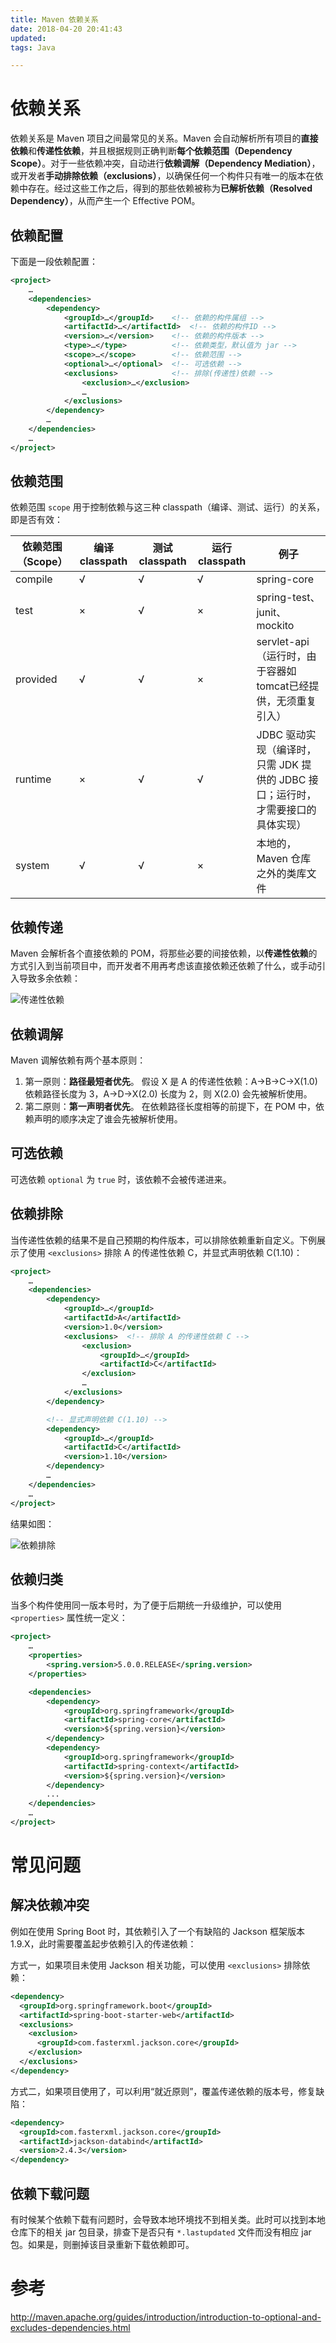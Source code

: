 ```yaml
---
title: Maven 依赖关系
date: 2018-04-20 20:41:43
updated:
tags: Java

---
```


# 依赖关系

依赖关系是 Maven 项目之间最常见的关系。Maven 会自动解析所有项目的**直接依赖**和**传递性依赖**，并且根据规则正确判断**每个依赖范围（Dependency Scope）**。对于一些依赖冲突，自动进行**依赖调解（Dependency Mediation）**，或开发者**手动排除依赖（exclusions）**，以确保任何一个构件只有唯一的版本在依赖中存在。经过这些工作之后，得到的那些依赖被称为**已解析依赖（Resolved Dependency）**，从而产生一个 Effective POM。

## 依赖配置

下面是一段依赖配置：

```xml
<project>
    …
    <dependencies>
        <dependency>
            <groupId>…</groupId>    <!-- 依赖的构件属组 -->
            <artifactId>…</artifactId>  <!-- 依赖的构件ID -->
            <version>…</version>    <!-- 依赖的构件版本 -->
            <type>…</type>          <!-- 依赖类型，默认值为 jar -->
            <scope>…</scope>        <!-- 依赖范围 -->
            <optional>…</optional>  <!-- 可选依赖 -->
            <exclusions>            <!-- 排除(传递性)依赖 -->
                <exclusion>…</exclusion>
                …
            </exclusions>
        </dependency>
        …
    </dependencies>
    …
</project>
```

## 依赖范围

依赖范围 `scope` 用于控制依赖与这三种 classpath（编译、测试、运行）的关系，即是否有效：

| 依赖范围（Scope） | 编译classpath | 测试classpath | 运行classpath | 例子                                       |
| ----------- | ----------- | ----------- | ----------- | ---------------------------------------- |
| compile     | √           | √           | √           | spring-core                              |
| test        | ×           | √           | ×           | spring-test、junit、mockito                |
| provided    | √           | √           | ×           | servlet-api（运行时，由于容器如tomcat已经提供，无须重复引入）  |
| runtime     | ×           | √           | √           | JDBC 驱动实现（编译时，只需 JDK 提供的 JDBC 接口；运行时，才需要接口的具体实现） |
| system      | √           | √           | ×           | 本地的，Maven 仓库之外的类库文件                      |

## 依赖传递

Maven 会解析各个直接依赖的 POM，将那些必要的间接依赖，以**传递性依赖**的方式引入到当前项目中，而开发者不用再考虑该直接依赖还依赖了什么，或手动引入导致多余依赖：

![传递性依赖](/img/java/maven/transitive_dependencies.png)

## 依赖调解

Maven 调解依赖有两个基本原则：

1. 第一原则：**路径最短者优先**。
   假设 X 是 A 的传递性依赖：A->B->C->X(1.0) 依赖路径长度为 3，A->D->X(2.0) 长度为 2，则 X(2.0) 会先被解析使用。
2. 第二原则：**第一声明者优先**。
   在依赖路径长度相等的前提下，在 POM 中，依赖声明的顺序决定了谁会先被解析使用。

## 可选依赖

可选依赖 `optional` 为 `true` 时，该依赖不会被传递进来。

## 依赖排除

当传递性依赖的结果不是自己预期的构件版本，可以排除依赖重新自定义。下例展示了使用 `<exclusions>` 排除 A 的传递性依赖 C，并显式声明依赖 C(1.10)：

```xml
<project>
    …
    <dependencies>
        <dependency>
            <groupId>…</groupId>
            <artifactId>A</artifactId>
            <version>1.0</version>
            <exclusions>  <!-- 排除 A 的传递性依赖 C -->
                <exclusion>
                    <groupId>…</groupId>
                    <artifactId>C</artifactId>
                </exclusion>
                …
            </exclusions>
        </dependency>

        <!-- 显式声明依赖 C(1.10) -->
        <dependency>
            <groupId>…</groupId>
            <artifactId>C</artifactId>
            <version>1.10</version>
        </dependency>
        …
    </dependencies>
    …
</project>
```

结果如图：

![依赖排除](/img/java/maven/exclusion_dependencies.png)

## 依赖归类

当多个构件使用同一版本号时，为了便于后期统一升级维护，可以使用 `<properties>` 属性统一定义：

```xml
<project>
    …
    <properties>
        <spring.version>5.0.0.RELEASE</spring.version>
    </properties>

    <dependencies>
        <dependency>
            <groupId>org.springframework</groupId>
            <artifactId>spring-core</artifactId>
            <version>${spring.version}</version>
        </dependency>
        <dependency>
            <groupId>org.springframework</groupId>
            <artifactId>spring-context</artifactId>
            <version>${spring.version}</version>
        </dependency>
        ...
    </dependencies>
    …
</project>
```

# 常见问题

## 解决依赖冲突

例如在使用 Spring Boot 时，其依赖引入了一个有缺陷的 Jackson 框架版本 1.9.X，此时需要覆盖起步依赖引入的传递依赖：

方式一，如果项目未使用 Jackson 相关功能，可以使用 `<exclusions>` 排除依赖：

```xml
<dependency>
  <groupId>org.springframework.boot</groupId>
  <artifactId>spring-boot-starter-web</artifactId>
  <exclusions>
    <exclusion>
      <groupId>com.fasterxml.jackson.core</groupId>
    </exclusion>
  </exclusions>
</dependency>
```

方式二，如果项目使用了，可以利用“就近原则”，覆盖传递依赖的版本号，修复缺陷：

```xml
<dependency>
  <groupId>com.fasterxml.jackson.core</groupId>
  <artifactId>jackson-databind</artifactId>
  <version>2.4.3</version>
</dependency>
```

## 依赖下载问题

有时候某个依赖下载有问题时，会导致本地环境找不到相关类。此时可以找到本地仓库下的相关 jar 包目录，排查下是否只有 `*.lastupdated` 文件而没有相应 jar 包。如果是，则删掉该目录重新下载依赖即可。

# 参考

http://maven.apache.org/guides/introduction/introduction-to-optional-and-excludes-dependencies.html